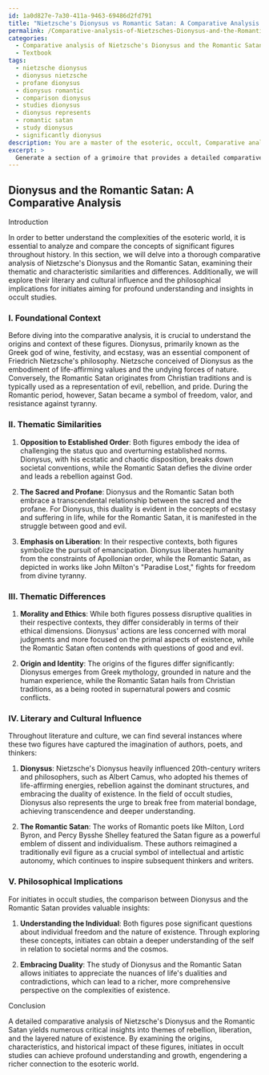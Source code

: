 ```yaml
---
id: 1a0d827e-7a30-411a-9463-69486d2fd791
title: "Nietzsche's Dionysus vs Romantic Satan: A Comparative Analysis in Esotericism"
permalink: /Comparative-analysis-of-Nietzsches-Dionysus-and-the-Romantic-Satan/Nietzsches-Dionysus-vs-Romantic-Satan-A-Comparative-Analysis-in-Esotericism/
categories:
  - Comparative analysis of Nietzsche's Dionysus and the Romantic Satan
  - Textbook
tags:
  - nietzsche dionysus
  - dionysus nietzsche
  - profane dionysus
  - dionysus romantic
  - comparison dionysus
  - studies dionysus
  - dionysus represents
  - romantic satan
  - study dionysus
  - significantly dionysus
description: You are a master of the esoteric, occult, Comparative analysis of Nietzsche's Dionysus and the Romantic Satan and education, you have written many textbooks on the subject in ways that provide students with rich and deep understanding of the subject. You are being asked to write textbook-like sections on a topic and you do it with full context, explainability, and reliability in accuracy to the true facts of the topic at hand, in a textbook style that a student would easily be able to learn from, in a rich, engaging, and contextual way. Always include relevant context (such as formulas and history), related concepts, and in a way that someone can gain deep insights from.
excerpt: > 
  Generate a section of a grimoire that provides a detailed comparative analysis between Nietzsche's concept of Dionysus and the Romantic Satan, exploring their similarities and differences in themes, characteristics, and influence on literature and culture, as well as their philosophical implications for initiates seeking profound understanding and insights in occult studies.
---
```


## Dionysus and the Romantic Satan: A Comparative Analysis

Introduction

In order to better understand the complexities of the esoteric world, it is essential to analyze and compare the concepts of significant figures throughout history. In this section, we will delve into a thorough comparative analysis of Nietzsche's Dionysus and the Romantic Satan, examining their thematic and characteristic similarities and differences. Additionally, we will explore their literary and cultural influence and the philosophical implications for initiates aiming for profound understanding and insights in occult studies.

### I. Foundational Context

Before diving into the comparative analysis, it is crucial to understand the origins and context of these figures. Dionysus, primarily known as the Greek god of wine, festivity, and ecstasy, was an essential component of Friedrich Nietzsche's philosophy. Nietzsche conceived of Dionysus as the embodiment of life-affirming values and the undying forces of nature. Conversely, the Romantic Satan originates from Christian traditions and is typically used as a representation of evil, rebellion, and pride. During the Romantic period, however, Satan became a symbol of freedom, valor, and resistance against tyranny.

### II. Thematic Similarities

1. **Opposition to Established Order**: Both figures embody the idea of challenging the status quo and overturning established norms. Dionysus, with his ecstatic and chaotic disposition, breaks down societal conventions, while the Romantic Satan defies the divine order and leads a rebellion against God.

2. **The Sacred and Profane**: Dionysus and the Romantic Satan both embrace a transcendental relationship between the sacred and the profane. For Dionysus, this duality is evident in the concepts of ecstasy and suffering in life, while for the Romantic Satan, it is manifested in the struggle between good and evil.

3. **Emphasis on Liberation**: In their respective contexts, both figures symbolize the pursuit of emancipation. Dionysus liberates humanity from the constraints of Apollonian order, while the Romantic Satan, as depicted in works like John Milton's "Paradise Lost," fights for freedom from divine tyranny.

### III. Thematic Differences

1. **Morality and Ethics**: While both figures possess disruptive qualities in their respective contexts, they differ considerably in terms of their ethical dimensions. Dionysus' actions are less concerned with moral judgments and more focused on the primal aspects of existence, while the Romantic Satan often contends with questions of good and evil.

2. **Origin and Identity**: The origins of the figures differ significantly: Dionysus emerges from Greek mythology, grounded in nature and the human experience, while the Romantic Satan hails from Christian traditions, as a being rooted in supernatural powers and cosmic conflicts.

### IV. Literary and Cultural Influence

Throughout literature and culture, we can find several instances where these two figures have captured the imagination of authors, poets, and thinkers:

1. **Dionysus**: Nietzsche's Dionysus heavily influenced 20th-century writers and philosophers, such as Albert Camus, who adopted his themes of life-affirming energies, rebellion against the dominant structures, and embracing the duality of existence. In the field of occult studies, Dionysus also represents the urge to break free from material bondage, achieving transcendence and deeper understanding.

2. **The Romantic Satan**: The works of Romantic poets like Milton, Lord Byron, and Percy Bysshe Shelley featured the Satan figure as a powerful emblem of dissent and individualism. These authors reimagined a traditionally evil figure as a crucial symbol of intellectual and artistic autonomy, which continues to inspire subsequent thinkers and writers.

### V. Philosophical Implications

For initiates in occult studies, the comparison between Dionysus and the Romantic Satan provides valuable insights:

1. **Understanding the Individual**: Both figures pose significant questions about individual freedom and the nature of existence. Through exploring these concepts, initiates can obtain a deeper understanding of the self in relation to societal norms and the cosmos.

2. **Embracing Duality**: The study of Dionysus and the Romantic Satan allows initiates to appreciate the nuances of life's dualities and contradictions, which can lead to a richer, more comprehensive perspective on the complexities of existence.

Conclusion

A detailed comparative analysis of Nietzsche's Dionysus and the Romantic Satan yields numerous critical insights into themes of rebellion, liberation, and the layered nature of existence. By examining the origins, characteristics, and historical impact of these figures, initiates in occult studies can achieve profound understanding and growth, engendering a richer connection to the esoteric world.
